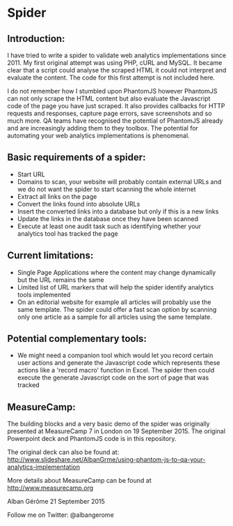 Spider
======

Introduction:
-------------

I have tried to write a spider to validate web analytics implementations since 2011. My first original attempt was using PHP, cURL and MySQL. It became clear that a script could analyse the scraped HTML it could not interpret and evaluate the content. The code for this first attempt is not included here.

I do not remember how I stumbled upon PhantomJS however PhantomJS can not only scrape the HTML content but also evaluate the Javascript code of the page you have just scraped. It also provides callbacks for HTTP requests and responses, capture page errors, save screenshots and so much more. QA teams have recognised the potential of PhantomJS already and are increasingly adding them to they toolbox. The potential for automating your web analytics implementations is phenomenal.

Basic requirements of a spider:
-------------------------------

* Start URL
* Domains to scan, your website will probably contain external URLs and we do not want the spider to start scanning the whole internet
* Extract all links on the page
* Convert the links found into absolute URLs
* Insert the converted links into a database but only if this is a new links
* Update the links in the database once they have been scanned
* Execute at least one audit task such as identifying whether your analytics tool has tracked the page

Current limitations:
--------------------

* Single Page Applications where the content may change dynamically but the URL remains the same
* Limited list of URL markers that will help the spider identify analytics tools implemented
* On an editorial website for example all articles will probably use the same template. The spider could offer a fast scan option by scanning only one article as a sample for all articles using the same template.

Potential complementary tools:
------------------------------

* We might need a companion tool which would let you record certain user actions and generate the Javascript code which represents these actions like a 'record macro' function in Excel. The spider then could execute the generate Javascript code on the sort of page that was tracked

MeasureCamp:
------------

The building blocks and a very basic demo of the spider was originally presented at MeasureCamp 7 in London on 19 September 2015. The original Powerpoint deck and PhantomJS code is in this repository.

The original deck can also be found at: http://www.slideshare.net/AlbanGrme/using-phantom-js-to-qa-your-analytics-implementation

More details about MeasureCamp can be found at http://www.measurecamp.org


Alban Gérôme
21 September 2015

Follow me on Twitter: @albangerome
